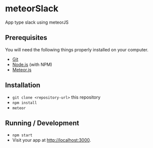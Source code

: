 # meteorSlack
App type slack using meteorJS

## Prerequisites

You will need the following things properly installed on your computer.

* [Git](https://git-scm.com/)
* [Node.js](https://nodejs.org/) (with NPM)
* [Meteor.js](https://www.meteor.com/)

## Installation

* `git clone <repository-url>` this repository
* `npm install`
* `meteor`

## Running / Development

* `npm start`
* Visit your app at [http://localhost:3000](http://localhost:3000).
